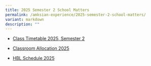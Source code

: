 ```yaml
---
title: 2025 Semester 2 School Matters
permalink: /amksian-experience/2025-semester-2-school-matters/
variant: markdown
description: ""
---
```

<p></p>
<p></p>
<ul data-tight="true" class="tight">
<li>
<p><a href="/files/Class_Sem_2_2025.pdf" rel="noopener noreferrer nofollow" target="_blank">Class Timetable 2025, Semester 2 </a>
</p>
</li>

<li>
<p><a href="/files/Classroom_allocation_2025.pdf" rel="noopener noreferrer nofollow" target="_blank">Classroom Allocation 2025</a>
</p>
</li>
	<li>
<p><a href="/files/HBL_Schedule_2025_Sec_1_5_updated_7_Jan.pdf" rel="noopener noreferrer nofollow" target="_blank">HBL Schedule 2025</a>
</p>
<p></p>
</li>
</ul>
<p></p>